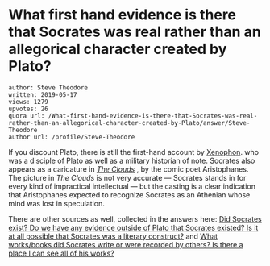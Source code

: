 # What first hand evidence is there that Socrates was real rather than an allegorical character created by Plato?

	author: Steve Theodore
	written: 2019-05-17
	views: 1279
	upvotes: 26
	quora url: /What-first-hand-evidence-is-there-that-Socrates-was-real-rather-than-an-allegorical-character-created-by-Plato/answer/Steve-Theodore
	author url: /profile/Steve-Theodore


If you discount Plato, there is still the first-hand account by [Xenophon](https://en.wikipedia.org/wiki/Xenophon). who was a disciple of Plato as well as a military historian of note. Socrates also appears as a caricature in _[The Clouds](http://gtx2301aristophanes.blogspot.com/2009/02/socrates-as-portrayed-in-clouds.html)_ , by the comic poet Aristophanes. The picture in _The Clouds_ is not very accurate — Socrates stands in for every kind of impractical intellectual — but the casting is a clear indication that Aristophanes expected to recognize Socrates as an Athenian whose mind was lost in speculation.

There are other sources as well, collected in the answers here: [Did Socrates exist? Do we have any evidence outside of Plato that Socrates existed? Is it at all possible that Socrates was a literary construct?](https://www.quora.com/Did-Socrates-exist-Do-we-have-any-evidence-outside-of-Plato-that-Socrates-existed-Is-it-at-all-possible-that-Socrates-was-a-literary-construct) and [What works/books did Socrates write or were recorded by others? Is there a place I can see all of his works?](https://www.quora.com/What-works-books-did-Socrates-write-or-were-recorded-by-others-Is-there-a-place-I-can-see-all-of-his-works)


